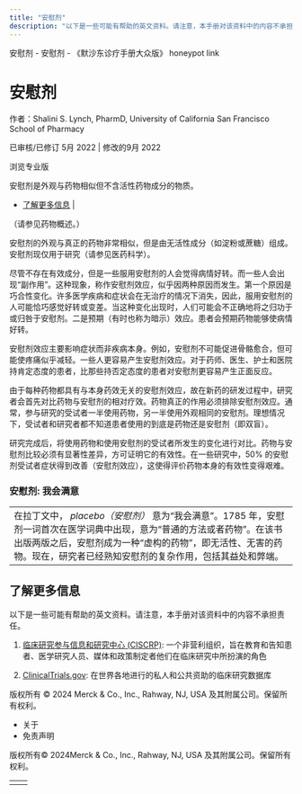 ```yaml
---
title: "安慰剂"
description: "以下是一些可能有帮助的英文资料。请注意，本手册对该资料中的内容不承担责任。"
---
```


﻿安慰剂 \- 安慰剂 \- 《默沙东诊疗手册大众版》 honeypot link

# 安慰剂

作者：Shalini S. Lynch, PharmD, University of California San Francisco School of Pharmacy

已审核/已修订 5月 2022 \| 修改的9月 2022

浏览专业版

安慰剂是外观与药物相似但不含活性药物成分的物质。

- [了解更多信息](#了解更多信息_v33010886_zh) \|

（请参见药物概述。）

安慰剂的外观与真正的药物非常相似，但是由无活性成分（如淀粉或蔗糖）组成。安慰剂现仅用于研究（请参见医药科学）。

尽管不存在有效成分，但是一些服用安慰剂的人会觉得病情好转。而一些人会出现“副作用”。这种现象，称作安慰剂效应，似乎因两种原因而发生。第一个原因是巧合性变化。许多医学疾病和症状会在无治疗的情况下消失，因此，服用安慰剂的人可能恰巧感觉好转或变差。当这种变化出现时，人们可能会不正确地将之归功于或归咎于安慰剂。二是预期（有时也称为暗示）效应。患者会预期药物能够使病情好转。

安慰剂效应主要影响症状而非疾病本身。例如，安慰剂不可能促进骨骼愈合，但可能使疼痛似乎减轻。一些人更容易产生安慰剂效应。对于药师、医生、护士和医院持肯定态度的患者，比那些持否定态度的患者对安慰剂更容易产生正面反应。

由于每种药物都具有与本身药效无关的安慰剂效应，故在新药的研发过程中，研究者会首先对比药物与安慰剂的相对疗效。药物真正的作用必须排除安慰剂效应。通常，参与研究的受试者一半使用药物，另一半使用外观相同的安慰剂。理想情况下，受试者和研究者都不知道患者使用的到底是药物还是安慰剂（即双盲）。

研究完成后，将使用药物和使用安慰剂的受试者所发生的变化进行对比。药物与安慰剂比较必须有显著性差异，方可证明它的有效性。在一些研究中，50% 的安慰剂受试者症状得到改善（安慰剂效应），这使得评价药物本身的有效性变得艰难。

### 安慰剂: 我会满意

|     |
| --- |
| 在拉丁文中， _placebo（安慰剂）_ 意为“我会满意”。1785 年，安慰剂一词首次在医学词典中出现，意为“普通的方法或者药物”。在该书出版两版之后，安慰剂成为一种“虚构的药物”，即无活性、无害的药物。现在，研究者已经熟知安慰剂的复杂作用，包括其益处和弊端。 |

## 了解更多信息

以下是一些可能有帮助的英文资料。请注意，本手册对该资料中的内容不承担责任。

1. [临床研究参与信息和研究中心 (CISCRP)](https://www.ciscrp.org/): 一个非营利组织，旨在教育和告知患者、医学研究人员、媒体和政策制定者他们在临床研究中所扮演的角色

2. [ClinicalTrials.gov](https://clinicaltrials.gov/): 在世界各地进行的私人和公共资助的临床研究数据库




版权所有 © 2024
Merck & Co., Inc., Rahway, NJ, USA 及其附属公司。保留所有权利。

- 关于
- 免责声明

版权所有© 2024Merck & Co., Inc., Rahway, NJ, USA 及其附属公司。保留所有权利。

|     |     |
| --- | --- |
|  |  |